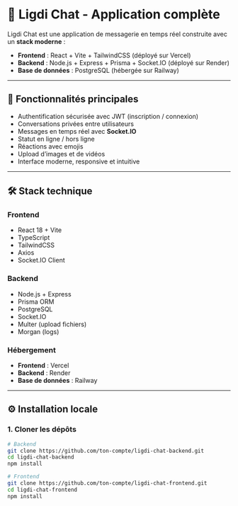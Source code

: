 # 💬 Ligdi Chat - Application complète

Ligdi Chat est une application de messagerie en temps réel construite avec un **stack moderne** :  
- **Frontend** : React + Vite + TailwindCSS (déployé sur Vercel)  
- **Backend** : Node.js + Express + Prisma + Socket.IO (déployé sur Render)  
- **Base de données** : PostgreSQL (hébergée sur Railway)  

---

## 🚀 Fonctionnalités principales
- Authentification sécurisée avec JWT (inscription / connexion)
- Conversations privées entre utilisateurs
- Messages en temps réel avec **Socket.IO**
- Statut en ligne / hors ligne
- Réactions avec emojis
- Upload d’images et de vidéos
- Interface moderne, responsive et intuitive

---

## 🛠️ Stack technique
### Frontend
- React 18 + Vite
- TypeScript
- TailwindCSS
- Axios
- Socket.IO Client

### Backend
- Node.js + Express
- Prisma ORM
- PostgreSQL
- Socket.IO
- Multer (upload fichiers)
- Morgan (logs)

### Hébergement
- **Frontend** : Vercel  
- **Backend** : Render  
- **Base de données** : Railway  

---

## ⚙️ Installation locale

### 1. Cloner les dépôts
```bash
# Backend
git clone https://github.com/ton-compte/ligdi-chat-backend.git
cd ligdi-chat-backend
npm install

# Frontend
git clone https://github.com/ton-compte/ligdi-chat-frontend.git
cd ligdi-chat-frontend
npm install
